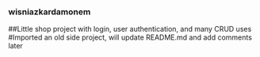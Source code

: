 ### wisniazkardamonem
##Little shop project with login, user authentication, and many CRUD uses
#Imported an old side project, will update README.md and add comments later
